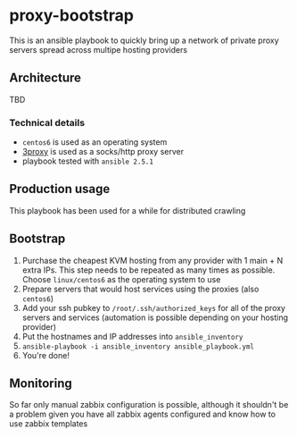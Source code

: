 
# proxy-bootstrap

This is an ansible playbook to quickly bring up a network of private proxy servers spread across multipe hosting providers

## Architecture
TBD
### Technical details
 - `centos6` is used as an operating system
 - [3proxy](https://github.com/z3APA3A/3proxy) is used as a socks/http proxy server
 - playbook tested with `ansible 2.5.1`

## Production usage
This playbook has been used for a while for distributed crawling


## Bootstrap
 1. Purchase the cheapest KVM hosting from any provider with 1 main + N extra IPs. This step needs to be repeated as many times as possible. Choose `linux/centos6` as the operating system to use
 2. Prepare servers that would host services using the proxies (also `centos6`)
 3. Add your ssh pubkey to `/root/.ssh/authorized_keys` for all of the proxy servers and services  (automation is possible depending on your hosting provider)
 4. Put the hostnames and IP addresses into `ansible_inventory`
 5. `ansible-playbook -i ansible_inventory ansible_playbook.yml`
 6. You're done!


## Monitoring
So far only manual zabbix configuration is possible, although it shouldn't be a problem given you have all zabbix agents configured and know how to use zabbix templates
